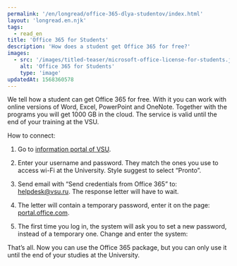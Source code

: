 ```yaml
---
permalink: '/en/longread/office-365-dlya-studentov/index.html'
layout: 'longread.en.njk'
tags:
  - read_en
title: 'Office 365 for Students'
description: 'How does a student get Office 365 for free?'
images:
  - src: '/images/titled-teaser/microsoft-office-license-for-students.jpg'
    alt: 'Office 365 for Students'
    type: 'image'
updatedAt: 1568360578
---
```

We tell how a student can get Office 365 for free. With it you can work with online versions of Word, Excel, PowerPoint and OneNote. Together with the programs you will get 1000 GB in the cloud. The service is valid until the end of your training at the VSU.

How to connect:

1. Go to [information portal of VSU](https://info.vsu.ru/).

2. Enter your username and password. They match the ones you use to access wi-Fi at the University. Style suggest to select “Pronto”.

3. Send email with “Send credentials from Office 365” to: [helpdesk@vsu.ru](mailto:helpdesk@vsu.ru). The response letter will have to wait.

4. The letter will contain a temporary password, enter it on the page: [portal.office.com](http://portal.office.com).

5. The first time you log in, the system will ask you to set a new password, instead of a temporary one. Change and enter the system:

That’s all. Now you can use the Office 365 package, but you can only use it until the end of your studies at the University.
